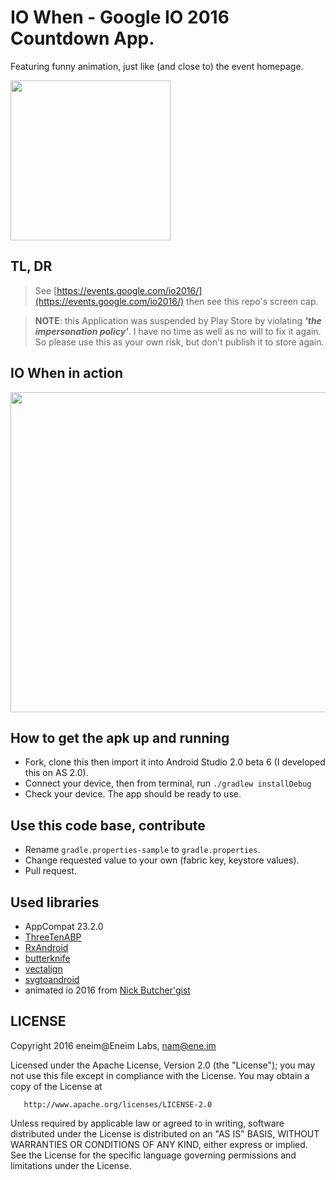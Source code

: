 # IO When - Google IO 2016 Countdown App.

Featuring funny animation, just like (and close to) the event homepage.

<img src="https://raw.githubusercontent.com/eneim/Google_io_2016_timer/master/art/web_hi_res_512.png?token=ABsaZkzdX0XlNAYS0w9QCjVoVkIY4zr8ks5W5ETbwA%3D%3D" width="256">

## TL, DR

> See [https://events.google.com/io2016/](https://events.google.com/io2016/) then see this repo's screen cap.

> **NOTE**: this Application was suspended by Play Store by violating ***'the impersonation policy'***. I have no time as well as no will to fix it again. So please use this as your own risk, but don't publish it to store again.

## IO When in action

<img src="https://raw.githubusercontent.com/eneim/Google_io_2016_timer/master/art/screen_record.gif" width="512">

## How to get the apk up and running

- Fork, clone this then import it into Android Studio 2.0 beta 6 (I developed this on AS 2.0).
- Connect your device, then from terminal, run ```./gradlew installDebug```
- Check your device. The app should be ready to use.

## Use this code base, contribute

- Rename ```gradle.properties-sample``` to ```gradle.properties```.
- Change requested value to your own (fabric key, keystore values).
- Pull request.

## Used libraries

- AppCompat 23.2.0
- [ThreeTenABP](https://github.com/JakeWharton/ThreeTenABP)
- [RxAndroid](https://github.com/ReactiveX/RxAndroid)
- [butterknife](jakewharton.github.io/butterknife/)
- [vectalign](https://github.com/bonnyfone/vectalign)
- [svgtoandroid](https://codecrafted.net/svgtoandroid)
- animated io 2016 from [Nick Butcher'gist](https://gist.github.com/eneim/775be95fe9baca673fab)

## LICENSE

Copyright 2016 eneim@Eneim Labs, nam@ene.im

Licensed under the Apache License, Version 2.0 (the "License");
you may not use this file except in compliance with the License.
You may obtain a copy of the License at
 
       http://www.apache.org/licenses/LICENSE-2.0
       
Unless required by applicable law or agreed to in writing, software
distributed under the License is distributed on an "AS IS" BASIS,
WITHOUT WARRANTIES OR CONDITIONS OF ANY KIND, either express or implied.
See the License for the specific language governing permissions and
limitations under the License.
